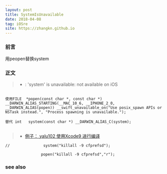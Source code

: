 ```yaml
---
layout: post
title: SystemIsUnavailable
date: 2018-04-08
tag: iOSre
site: https://zhangkn.github.io
---
```



### 前言

用peopen替换system

### 正文

>* : 'system' is unavailable: not available on iOS

```

使用FILE	*popen(const char *, const char *) __DARWIN_ALIAS_STARTING(__MAC_10_6, __IPHONE_2_0, __DARWIN_ALIAS(popen)) __swift_unavailable_on("Use posix_spawn APIs or NSTask instead.", "Process spawning is unavailable.");

替代 int	 system(const char *) __DARWIN_ALIAS_C(system);


```

>*  [例子： yalu102 使用Xcode9 进行编译](https://github.com/iosjb/KNyalu102/blob/master/yalu102/jailbreak.m)

```
//               system("killall -9 cfprefsd");
                
                popen("killall -9 cfprefsd","r");

```

### see also
